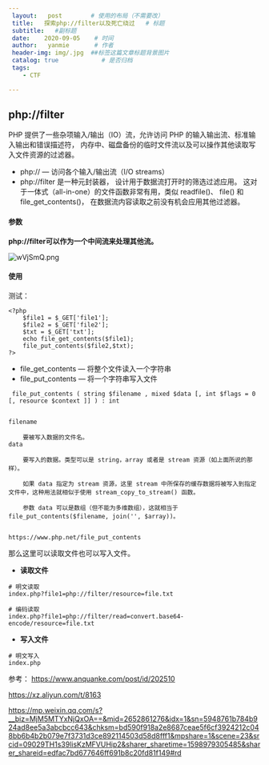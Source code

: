 ```yaml
---
 layout:   post        # 使用的布局（不需要改）
 title:   探索php://filter以及死亡绕过   # 标题 
 subtitle:   #副标题
 date:    2020-09-05    # 时间
 author:   yanmie       # 作者
 header-img: img/.jpg  ##标签这篇文章标题背景图片
 catalog: true            # 是否归档
 tags:                
    - CTF

--- 
```


## php://filter

PHP 提供了一些杂项输入/输出（IO）流，允许访问 PHP 的输入输出流、标准输入输出和错误描述符， 内存中、磁盘备份的临时文件流以及可以操作其他读取写入文件资源的过滤器。 


* php:// — 访问各个输入/输出流（I/O streams）
* php://filter 是一种元封装器， 设计用于数据流打开时的筛选过滤应用。 这对于一体式（all-in-one）的文件函数非常有用，类似 readfile()、 file() 和 file_get_contents()， 在数据流内容读取之前没有机会应用其他过滤器。 

#### 参数

**php://filter可以作为一个中间流来处理其他流。**

![wVjSmQ.png](https://s1.ax1x.com/2020/09/05/wVjSmQ.png)


#### 使用

测试：

```
<?php
    $file1 = $_GET['file1'];
    $file2 = $_GET['file2'];
    $txt = $_GET['txt'];
    echo file_get_contents($file1);
    file_put_contents($file2,$txt);
?>
```

* file_get_contents — 将整个文件读入一个字符串
* file_put_contents — 将一个字符串写入文件

```]
 file_put_contents ( string $filename , mixed $data [, int $flags = 0 [, resource $context ]] ) : int


filename

    要被写入数据的文件名。
data

    要写入的数据。类型可以是 string，array 或者是 stream 资源（如上面所说的那样）。

    如果 data 指定为 stream 资源，这里 stream 中所保存的缓存数据将被写入到指定文件中，这种用法就相似于使用 stream_copy_to_stream() 函数。

    参数 data 可以是数组（但不能为多维数组），这就相当于 file_put_contents($filename, join('', $array))。


https://www.php.net/file_put_contents
```

那么这里可以读取文件也可以写入文件。

* **读取文件**


```
# 明文读取
index.php?file1=php://filter/resource=file.txt

# 编码读取
index.php?file1=php://filter/read=convert.base64-encode/resource=file.txt
```

* **写入文件**

```
# 明文写入
index.php
```





参考： https://www.anquanke.com/post/id/202510

https://xz.aliyun.com/t/8163

https://mp.weixin.qq.com/s?__biz=MjM5MTYxNjQxOA==&mid=2652861276&idx=1&sn=5948761b784b924ad8ee5a3abcbcc643&chksm=bd590f918a2e8687ceae5f6cf3924212c048bb6b4b2b079e7f3731d3ce892114503d58d8fff1&mpshare=1&scene=23&srcid=09029TH1s39lisKzMFVUHip2&sharer_sharetime=1598979305485&sharer_shareid=edfac7bd677646ff691b8c20fd81f149#rd